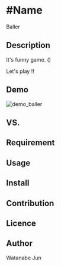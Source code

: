 #Name
====

Baller

## Description

It's funny game. ()

Let's play !!

## Demo

![demo_baller](https://user-images.githubusercontent.com/38196649/58609416-76458c80-82e2-11e9-885b-9f457cb298cb.PNG)

## VS. 

## Requirement

## Usage

## Install

## Contribution

## Licence

## Author

Watanabe Jun
